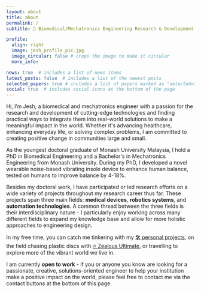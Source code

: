```yaml
---
layout: about
title: about
permalink: /
subtitle: 🔬 Biomedical/Mechatronics Engineering Research & Development | 🥏 Ultimate Frisbee Athlete

profile:
  align: right
  image: jesh_profile_pic.jpg
  image_circular: false # crops the image to make it circular
  more_info: 

news: true  # includes a list of news items
latest_posts: false  # includes a list of the newest posts
selected_papers: true # includes a list of papers marked as "selected={true}"
social: true  # includes social icons at the bottom of the page
---
```


Hi, I’m Jesh, a biomedical and mechatronics engineer with a passion for the research and development of cutting-edge technologies and finding practical ways to integrate them into real-world solutions to make a meaningful impact in the world. Whether it's advancing healthcare, enhancing everyday life, or solving complex problems, I am committed to creating positive change in communities large and small.

As the youngest doctoral graduate of Monash University Malaysia, I hold a PhD in Biomedical Engineering and a Bachelor's in Mechatronics Engineering from Monash University. During my PhD, I developed a novel wearable noise-based vibrating insole device to enhance human balance, tested on humans to improve balance by 4-18%. 

Besides my doctoral work, I have participated or led research efforts on a wide variety of projects throughout my research career thus far. These projects span three main fields: **medical devices**, **robotics systems**, and **automation technologies**. A common thread between the three fields is their interdisciplinary nature - I particularly enjoy working across many different fields to expand my knowledge base and allow for more holistic approaches to engineering design.

In my free time, you can catch me tinkering with my [🛠️ personal projects](https://jeshaiahkhor.github.io/projects/), on the field chasing plastic discs with [🔥 Zealous Ultimate](https://www.instagram.com/zealousultimate/), or travelling to explore more of the vibrant world we live in.

I am currently **open to work** - if you or anyone you know are looking for a passionate, creative, solutions-oriented engineer to help your institution make a positive impact on the world, please feel free to contact me via the contact buttons at the bottom of this page.
